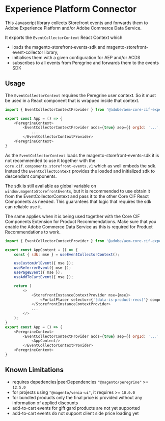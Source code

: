 <!--
Copyright 2021 Adobe Systems Incorporated

Licensed under the Apache License, Version 2.0 (the "License");
you may not use this file except in compliance with the License.
You may obtain a copy of the License at

    http://www.apache.org/licenses/LICENSE-2.0

Unless required by applicable law or agreed to in writing, software
distributed under the License is distributed on an "AS IS" BASIS,
WITHOUT WARRANTIES OR CONDITIONS OF ANY KIND, either express or implied.
See the License for the specific language governing permissions and
limitations under the License.
-->

# Experience Platform Connector

This Javascript library collects Storefront events and forwards them to Adobe Experience Platform and/or Adobe Commerce Data Service.

It exports the `EventCollectorContext` React Context which
- loads the magento-storefront-events-sdk and magento-storefront-event-collector library,
- initialises them with a given configuration for AEP and/or ACDS
- subscribes to all events from Peregrine and forwards them to the events SDK

## Usage

The `EventCollectorContext` requires the Peregrine user context. So it must be used in a React component that is wrapped inside that context.

```javascript
import { EventCollectorContextProvider } from '@adobe/aem-core-cif-experience-platform-connector';

export const App = () => {
    <PeregrineContext>
        <EventCollectorContextProvider acds={true} aep={{ orgId: '...', datastreamId: '...' }}>
            ...
        </EventCollectorContextProvider>
    <PeregrineContext>
}
```

As the `EventCollectorContext` loads the magento-storefront-events-sdk it is not recommended to use it together with the `core.cif.components.storefront-events.v1` which as well embeds the sdk. Instead the `EventCollectContext` provides the loaded and initialized sdk to descendant components.

The sdk is still available as global variable on `window.magentoStorefrontEvents`, but it is recommended to use obtain it from the EventCollectorContext and pass it to the other Core CIF React Components as needed. This guarantees that logic that requires the sdk can reliable use it.

The same applies when it is being used together with the Core CIF Components Extension for Product Recommendations. Make sure that you enable the Adobe Commerce Data Service as this is required for Product Recommendations to work.

```javascript
import { EventCollectorContextProvider } from '@adobe/aem-core-cif-experience-platform-connector';

export const AppContent = () => {
    const { sdk: mse } = useEventCollectorContext();

    useCustomUrlEvent({ mse });
    useReferrerEvent({ mse });
    usePageEvent({ mse });
    useAddToCartEvent({ mse });

    return (
        <>
            <StorefrontInstanceContextProvider mse={mse}>
                <PortalPlacer selector={'[data-is-product-recs]'} component={ProductRecsGallery} />
            </StorefrontInstanceContextProvider>
            ...
        </>
    );
}
export const App = () => {
    <PeregrineContext>
        <EventCollectorContextProvider acds={true} aep={{ orgId: '...', datastreamId: '...' }}>
            <AppContent/>
        </EventCollectorContextProvider>
    <PeregrineContext>
}
```

## Known Limitations

- requires depedencies|peerDependencies `"@magento/peregrine"` >= `12.5.0`
- for projects using `"@magento/venia-ui"`, it requires >= `10.0.0`
- for bundled products only the final price is provided without any information of applied discounts
- add-to-cart events for gift gard products are not yet supported
- add-to-cart events do not support client side price loading yet
